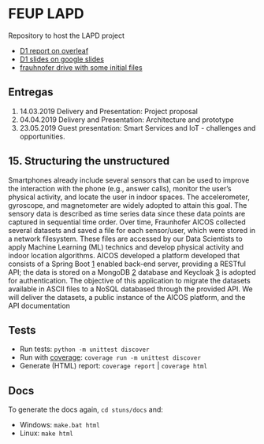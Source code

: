 # FEUP LAPD
Repository to host the LAPD project

 * [D1 report on overleaf](https://www.overleaf.com/project/5c6e7f6dbc4fc01eaea98c5d)
 * [D1 slides on google slides](https://docs.google.com/presentation/d/1NvJW_P9WwHBwbEacZ1J-pC1pkdlGDi9zphYnHp0PHlc/edit)
 * [frauhnofer drive with some initial files](https://foldr.fraunhofer.pt/public/KREZM/browse)

## Entregas
1. 14.03.2019 Delivery and Presentation: Project proposal
2. 04.04.2019 Delivery and Presentation: Architecture and prototype
3. 23.05.2019 Guest presentation: Smart Services and IoT - challenges and opportunities.

## 15. Structuring the unstructured
Smartphones already include several sensors that can be used to improve the interaction with
the phone (e.g., answer calls), monitor the user’s physical activity, and locate the user in
indoor spaces. The accelerometer, gyroscope, and magnetometer are widely adopted to attain this goal. 
The sensory data is described as time series data since these data points are
captured in sequential time order. Over time, Fraunhofer AICOS collected several datasets and
saved a file for each sensor/user, which were stored in a network filesystem. These files are
accessed by our Data Scientists to apply Machine Learning (ML) technics and develop physical
activity and indoor location algorithms. AICOS developed a platform developed that consists of
a Spring Boot [1](https://spring.io/projects/spring-boot) enabled back-end server, providing a RESTful API; the data is stored on a
MongoDB [2](https://www.mongodb.com) database and Keycloak [3](https://www.keycloak.org) is adopted for authentication.
The objective of this application to migrate the datasets available in ASCII files to a NoSQL
databased through the provided API. We will deliver the datasets, a public instance of the
AICOS platform, and the API documentation



## Tests
* Run tests: `python -m unittest discover`
* Run with [coverage](https://coverage.readthedocs.io/): `coverage run -m unittest discover`
* Generate (HTML) report: `coverage report` | `coverage html`

## Docs
To generate the docs again, `cd stuns/docs` and:
 * Windows: `make.bat html`
 * Linux: `make html`
